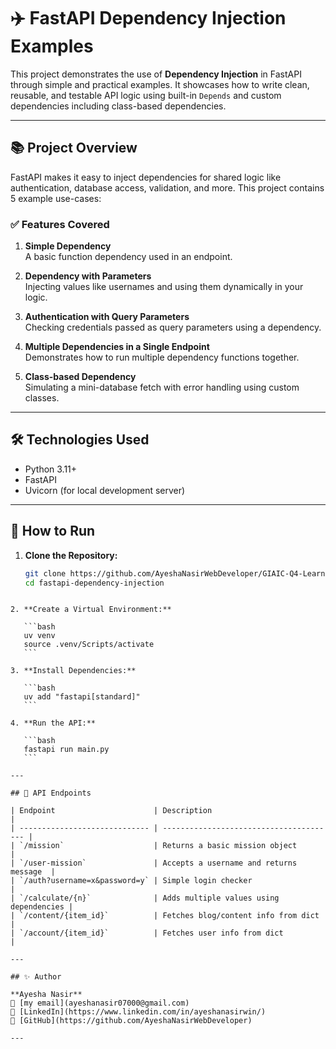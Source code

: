 # :airplane: FastAPI Dependency Injection Examples

This project demonstrates the use of **Dependency Injection** in FastAPI through simple and practical examples. It showcases how to write clean, reusable, and testable API logic using built-in `Depends` and custom dependencies including class-based dependencies.

---

## 📚 Project Overview

FastAPI makes it easy to inject dependencies for shared logic like authentication, database access, validation, and more. This project contains 5 example use-cases:

### ✅ Features Covered

1. **Simple Dependency**  
   A basic function dependency used in an endpoint.

2. **Dependency with Parameters**  
   Injecting values like usernames and using them dynamically in your logic.

3. **Authentication with Query Parameters**  
   Checking credentials passed as query parameters using a dependency.

4. **Multiple Dependencies in a Single Endpoint**  
   Demonstrates how to run multiple dependency functions together.

5. **Class-based Dependency**  
   Simulating a mini-database fetch with error handling using custom classes.

---

## 🛠️ Technologies Used

- Python 3.11+
- FastAPI
- Uvicorn (for local development server)

---

## 🚦 How to Run

1. **Clone the Repository:**
   ```bash
   git clone https://github.com/AyeshaNasirWebDeveloper/GIAIC-Q4-Learning/tree/main/Task-5
   cd fastapi-dependency-injection
````

2. **Create a Virtual Environment:**

   ```bash
   uv venv
   source .venv/Scripts/activate
   ```

3. **Install Dependencies:**

   ```bash
   uv add "fastapi[standard]"
   ```

4. **Run the API:**

   ```bash
   fastapi run main.py
   ```

---

## 📌 API Endpoints

| Endpoint                      | Description                             |
| ----------------------------- | --------------------------------------- |
| `/mission`                    | Returns a basic mission object          |
| `/user-mission`               | Accepts a username and returns message  |
| `/auth?username=x&password=y` | Simple login checker                    |
| `/calculate/{n}`              | Adds multiple values using dependencies |
| `/content/{item_id}`          | Fetches blog/content info from dict     |
| `/account/{item_id}`          | Fetches user info from dict             |

---

## ✨ Author

**Ayesha Nasir**
📧 [my email](ayeshanasir07000@gmail.com)
🔗 [LinkedIn](https://www.linkedin.com/in/ayeshanasirwin/) 
🔗 [GitHub](https://github.com/AyeshaNasirWebDeveloper)

---